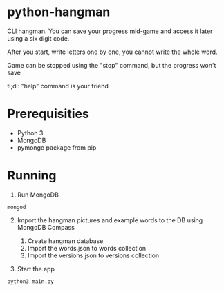 # python-hangman

CLI hangman. You can save your progress mid-game and access it later using a six digit code.

After you start, write letters one by one, you cannot write the whole word.

Game can be stopped using the "stop" command, but the progress won't save

tl;dl: "help" command is your friend

# Prerequisities

- Python 3
- MongoDB
- pymongo package from pip

# Running

1. Run MongoDB
```shell
mongod
```

2. Import the hangman pictures and example words to the DB using MongoDB Compass
   1. Create hangman database
   2. Import the words.json to words collection
   3. Import the versions.json to versions collection

3. Start the app
```shell
python3 main.py
```
